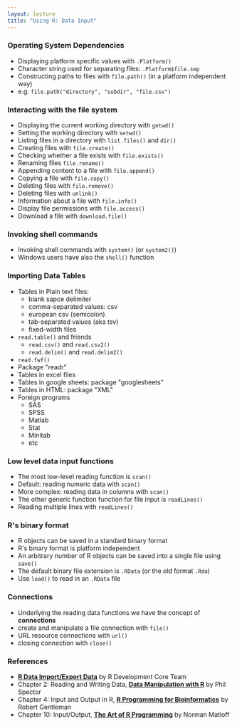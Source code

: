 ```yaml
---
layout: lecture
title: "Using R: Data Input"
---
```



### Operating System Dependencies

- Displaying platform specific values with `.Platform()`
- Character string used for separating files: `.Platform$file.sep`
- Constructing paths to files with `file.path()` (in a platform independent way)
- e.g. `file.path("directory", "subdir", "file.csv")`


### Interacting with the file system

- Displaying the current working directory with `getwd()`
- Setting the working directory with `setwd()`
- Listing files in a directory with `list.files()` and `dir()`
- Creating files with `file.create()`
- Checking whether a file exists with `file.exists()`
- Renaming files `file.rename()`
- Appending content to a file with `file.append()`
- Copying a file with `file.copy()`
- Deleting files with `file.remove()`
- Deleting files with `unlink()`
- Information about a file with `file.info()`
- Display file permissions with `file.access()`
- Download a file with `download.file()`


### Invoking shell commands

- Invoking shell commands with `system()` (or `system2()`)
- Windows users have also the `shell()` function


### Importing Data Tables

- Tables in Plain text files:
	+ blank sapce delimiter
	+ comma-separated values: csv
	+ european csv (semicolon)
	+ tab-separated values (aka _tsv_)
	+ fixed-width files
- `read.table()` and friends
	+ `read.csv()` and `read.csv2()`
	+ `read.delim()` and `read.delim2()`
- `read.fwf()`
- Package "readr"
- Tables in excel files
- Tables in google sheets: package "googlesheets"
- Tables in HTML: package "XML"
- Foreign programs
	+ SAS
	+ SPSS
	+ Matlab
	+ Stat
	+ Minitab
	+ etc


### Low level data input functions

- The most low-level reading function is `scan()`
- Default: reading numeric data with `scan()`
- More complex: reading data in columns with `scan()`
- The other generic function function for file input is `readLines()`
- Reading multiple lines with `readLines()`


### R's binary format

- R objects can be saved in a standard binary format
- R's binary format is platform independent
- An arbitrary number of R objects can be saved into a single file using `save()`
- The default binary file extension is `.RData` (or the old format `.Rda`)
- Use `load()` to read in an `.RData` file


### Connections

- Underlying the reading data functions we have the concept of __connections__
- create and manipulate a file connection with `file()`
- URL resource connections with `url()`
- closing connection with `close()`


### References

- __[R Data Import/Export Data](https://cran.r-project.org/doc/manuals/r-release/R-data.html)__ by R Development Core Team
- Chapter 2: Reading and Writing Data, __[Data Manipulation with R](http://link.springer.com/book/10.1007%2F978-0-387-74731-6)__ by Phil Spector
- Chapter 4: Input and Output in R, __[R Programming for Bioinformatics](http://uclibs.org/PID/137017)__ by Robert Gentleman
- Chapter 10: Input/Output, __[The Art of R Programming](http://site.ebrary.com/lib/berkeley/Doc?id=10513550)__ by Norman Matloff
